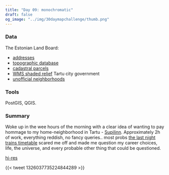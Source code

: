 ```yaml
---
title: "Day 09: monochromatic"
draft: false
og_image: "../img/30daymapchallenge/thumb.png"
---
```

### Data
The Estonian Land Board:
- [addresses](https://geoportaal.maaamet.ee/eng/Spatial-Data/Address-Data-p313.html)
- [topographic database](https://geoportaal.maaamet.ee/eng/Spatial-Data/Estonian-Topographic-Database-p305.html)
- [cadastral parcels](https://geoportaal.maaamet.ee/eng/Spatial-Data/Cadastral-Data-p310.html)
- [WMS shaded relief](https://geoportaal.maaamet.ee/eng/Services/Public-WMS-Service-p346.html)
Tartu city government
- [unofficial neighborhoods](https://avaandmed.eesti.ee/datasets/tartu-asumid-(mitteametlikud))

### Tools
PostGIS, QGIS.

### Summary
Woke up in the wee hours of the morning with a clear idea of wanting to pay
hommage to my home-neighborhood in Tartu - [Supilinn](https://en.wikipedia.org/wiki/Supilinn).
Approximately 2h of work, everything reddish, no fancy queries..
most probs [the last night trains timetable](../08-yellow/) scared me off and
made me question my career choices, life, the universe, and every probable other
thing that could be questioned.

[hi-res](https://tkardi.ee/writeup/img/30daymapchallenge/day-9-monochromatic.png)

{{< tweet 1326037735224844289 >}}
